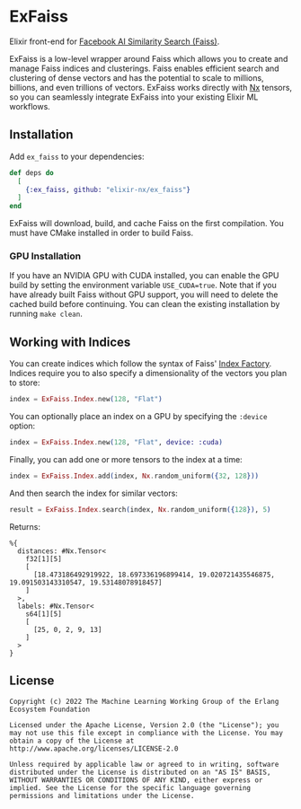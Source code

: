 # ExFaiss

Elixir front-end for [Facebook AI Similarity Search (Faiss)](https://github.com/facebookresearch/faiss).

ExFaiss is a low-level wrapper around Faiss which allows you to create and manage Faiss indices and clusterings. Faiss enables efficient search and clustering of dense vectors and has the potential to scale to millions, billions, and even trillions of vectors. ExFaiss works directly with [Nx](https://github.com/elixir-nx/nx) tensors, so you can seamlessly integrate ExFaiss into your existing Elixir ML workflows.

## Installation

Add `ex_faiss` to your dependencies:

```elixir
def deps do
  [
    {:ex_faiss, github: "elixir-nx/ex_faiss"}
  ]
end
```

ExFaiss will download, build, and cache Faiss on the first compilation. You must have CMake installed in order to build Faiss.

### GPU Installation

If you have an NVIDIA GPU with CUDA installed, you can enable the GPU build by setting the environment variable `USE_CUDA=true`. Note that if you have already built Faiss without GPU support, you will need to delete the cached build before continuing. You can clean the existing installation by running `make clean`.

## Working with Indices

You can create indices which follow the syntax of Faiss' [Index Factory](https://github.com/facebookresearch/faiss/wiki/The-index-factory). Indices require you to also specify a dimensionality of the vectors you plan to store:

```elixir
index = ExFaiss.Index.new(128, "Flat")
```

You can optionally place an index on a GPU by specifying the `:device` option:

```elixir
index = ExFaiss.Index.new(128, "Flat", device: :cuda)
```

Finally, you can add one or more tensors to the index at a time:

```elixir
index = ExFaiss.Index.add(index, Nx.random_uniform({32, 128}))
```

And then search the index for similar vectors:

```elixir
result = ExFaiss.Index.search(index, Nx.random_uniform({128}), 5)
```

Returns:

```
%{
  distances: #Nx.Tensor<
    f32[1][5]
    [
      [18.473186492919922, 18.697336196899414, 19.020721435546875, 19.091503143310547, 19.53148078918457]
    ]
  >,
  labels: #Nx.Tensor<
    s64[1][5]
    [
      [25, 0, 2, 9, 13]
    ]
  >
}
```

## License

```
Copyright (c) 2022 The Machine Learning Working Group of the Erlang Ecosystem Foundation

Licensed under the Apache License, Version 2.0 (the "License"); you may not use this file except in compliance with the License. You may obtain a copy of the License at http://www.apache.org/licenses/LICENSE-2.0

Unless required by applicable law or agreed to in writing, software distributed under the License is distributed on an "AS IS" BASIS, WITHOUT WARRANTIES OR CONDITIONS OF ANY KIND, either express or implied. See the License for the specific language governing permissions and limitations under the License.
```
